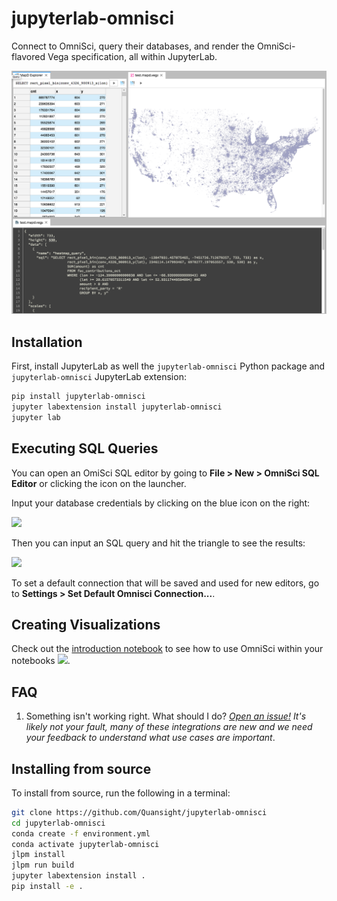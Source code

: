 # jupyterlab-omnisci

Connect to OmniSci, query their databases, and render the OmniSci-flavored Vega specification,
all within JupyterLab.

![example](./screenshot.png)

## Installation

First, install JupyterLab as well the `jupyterlab-omnisci` Python package and
`jupyterlab-omnisci` JupyterLab extension:

```bash
pip install jupyterlab-omnisci
jupyter labextension install jupyterlab-omnisci
jupyter lab
```

## Executing SQL Queries

You can open an OmiSci SQL editor by going to **File > New > OmniSci SQL Editor** or clicking the icon on the launcher.

Input your database credentials by clicking on the blue icon on the right:

![](https://user-images.githubusercontent.com/1186124/49897086-243ba800-fe23-11e8-8bf4-78f35d4fe9ce.png)

Then you can input an SQL query and hit the triangle to see the results:

![](https://user-images.githubusercontent.com/1186124/49897052-0e2de780-fe23-11e8-9265-4bfad02c1f7e.png)

To set a default connection that will be saved and used for new editors, go to **Settings > Set Default Omnisci Connection...**.

## Creating Visualizations

Check out the [introduction notebook](./notebooks/Introduction.ipynb) to see how to use OmniSci within your notebooks [![](https://mybinder.org/badge.svg)](https://mybinder.org/v2/gh/Quansight/jupyterlab-omnisci/master?urlpath=lab/tree/notebooks/Introduction.ipynb).

## FAQ

1. Something isn't working right. What should I do?
   _[Open an issue!](https://github.com/Quansight/jupyterlab-omnisci/issues/new?assignees=&labels=bug&template=bug_report.md&title=%5BBUG%5D+) It's likely not your fault, many of these integrations are new and we need your feedback to understand what use cases are important_.

## Installing from source

To install from source, run the following in a terminal:

```bash
git clone https://github.com/Quansight/jupyterlab-omnisci
cd jupyterlab-omnisci
conda create -f environment.yml
conda activate jupyterlab-omnisci
jlpm install
jlpm run build
jupyter labextension install .
pip install -e .
```
